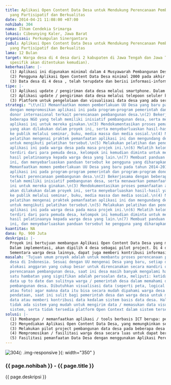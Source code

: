 ```yaml
---
title: Aplikasi Open Content Data Desa untuk Mendukung Perencanaan Pembangunan Desa
  yang Partisipatif dan Berkualitas
date: 2014-04-21 11:08:00 +07:00
nohibah: 304
nama: Ilham Cendekia Srimarga
lokasi: Cibeunying Kaler, Jawa Barat
organisasi: Perkumpulan Sinergantara
judul: Aplikasi Open Content Data Desa untuk Mendukung Perencanaan Pembangunan Desa
  yang Partisipatif dan Berkualitas
lama: 12 Bulan
target: Warga desa di 4 desa dari 2 kabupaten di Jawa Tengah dan Jawa Timur (lokasi
  spesifik akan ditentukan kemudian).
keberhasilan: |-
  (1) Aplikasi ini digunakan minimal dalam 4 Musyawarah Pembangunan Desa yang diikuti 200 peserta.
  (2) Pengguna Aplikasi Open Content Data Desa minimal 2000 pada akhir program.
  (3) Data desa di 4 desa , telah terupdate dan berisi informasi-informasi pendukung seperti foto dll.
tipe: |-
  (1) Aplikasi update / pengiriman data desa melalui smartphone. Dalam hal ini smartphone akan memanfaatkan fasilitas automatic data position capture and tracking dari platform seperti Android untuk mendapatkan berbagai informasi yang terkait dengan data desa yang hendak dikirim.
  (2) Aplikasi update / pengiriman data desa melalui telepoon seluler konvensioanl. Dalam hal ini, apalikasi dibuat dengan java programming berfungsi untuk membantu agar pengiriman data desa dari telepon seluler sesuai dengan format yang ada di sistem basis data.
  (3) Platform untuk pengelolaan dan visualisasi data desa yang ada server desa / atau diletakkan di Internet.
strategi: "\t\n(1) Memanfaatkan momen pemberlakuan UU Desa yang baru pada tahun 2014-2015
  dengan mempromosikan aplikasi ini pada program-program pemerintah dan program-program
  donor internasional terkait perencanaan pembangunan desa.\n(2) Bekerjasama dengan
  beberapa NGO yang telah memiliki inisiatif pembangunan desa, serta menawarkan pemanfaatan
  aplikasi ini untuk mereka ginakan.\n(3) Mendokumentasikan proses pemanfaatan aplikasi
  yang akan dilakukan dalam proyek ini, serta menyebarluaskan hasil-hasil yang dicapai
  ke publik melalui seminar, buku, media massa dan media sosial.\n(4) Menyelenggarakan
  pelatihan mengenai praktek pemanfaatan aplikasi ini dan mengundang desa-desa lain
  untuk mengikuti pelatihan tersebut.\n(5) Melakukan pelatihan dan pendampingan penggunaan
  aplikasi ini pada warga desa pada masa projek ini.\n(6) Melatih kelompok inti yang
  terdiri dari para pemuda desa, kelompok ini kemudian diminta untuk menyebarluaskan
  hasil pelatinaanya kepada warga desa yang lain.\n(7) Membuat panduan pemakaian alat
  ini, dan menyebarluaskan panduan tersebut ke pengguna yang diharapkan (warga desa).\t\n(1)
  Memanfaatkan momen pemberlakuan UU Desa yang baru pada tahun 2014-2015 dengan mempromosikan
  aplikasi ini pada program-program pemerintah dan program-program donor internasional
  terkait perencanaan pembangunan desa.\n(2) Bekerjasama dengan beberapa NGO yang
  telah memiliki inisiatif pembangunan desa, serta menawarkan pemanfaatan aplikasi
  ini untuk mereka ginakan.\n(3) Mendokumentasikan proses pemanfaatan aplikasi yang
  akan dilakukan dalam proyek ini, serta menyebarluaskan hasil-hasil yang dicapai
  ke publik melalui seminar, buku, media massa dan media sosial.\n(4) Menyelenggarakan
  pelatihan mengenai praktek pemanfaatan aplikasi ini dan mengundang desa-desa lain
  untuk mengikuti pelatihan tersebut.\n(5) Melakukan pelatihan dan pendampingan penggunaan
  aplikasi ini pada warga desa pada masa projek ini.\n(6) Melatih kelompok inti yang
  terdiri dari para pemuda desa, kelompok ini kemudian diminta untuk menyebarluaskan
  hasil pelatinaanya kepada warga desa yang lain.\n(7) Membuat panduan pemakaian alat
  ini, dan menyebarluaskan panduan tersebut ke pengguna yang diharapkan (warga desa)."
kuantitas: NA
dana: Rp. 900 Juta
deskripsi: |-
  Proyek ini bertujuan membangun Aplikasi Open Content Data Desa yang memungkinkan banyak orang untuk berkontribusi dalam pengisian data di suatu desa tertentu, dengan menggunakan alat telepon seluler khususnya smartphone sederhana. Dalam hal ini, data yang dikirimkan dari kontributor akan dimasukkan ke dalam platform berbasis peta digital yang ada dalam Aplikasi Perencanaan Pembangunan Desa (yang sudah selesai kami bangun). Sistem yang dibangun ini menggunakan pendekatan Open Content dan memungkinkan dibangunnya data desa secara kolaboratif dan terbuka (seperti pada Wikipedia atau OpenStreetMap) dari banyak sumber (crowd-sourcing).
  Dalam implementasi, akan dipilih 4 desa sebagai pilot project. Di 4 desa tersebut, warga desa (khususnya pemuda) akan dilatih untuk menjadi Tim Inti Pendataan Desa. Tim Inti ini akan diberi training mengenai metode pendataan desa. Informasi yang berasal dari Tim Inti tersebut, akan menjadi informasi dasar desa yang akan masuk dalam Aplikasi Perencanaan Pembangunan Desa.
  Sementara warga desa lainnya, dapat juga memberi kontribusi informasi melalui telepon seluler / smart phone untuk memperkaya data desa tersebut,misalnya dengan informasi mengenai kondisi jalan desa, gedung sekolah (informasi teks dan foto) dan data-data yang lain. Data-data tersebut akan dimasukkan ke dalam data base dan divisualisasikan. Akan ditandai data mana yang telah terverifikasi dan data mana yang belum terverifikasi.
masalah: 'Tujuan umum proyek adalah untuk membantu proses perencanaan pembangunan
  desa di Indonesia. Sesuai dengan UU mengenai Desa yang baru, setiap desa akan menerima
  alokasi anggaran yang cukup besar untuk direncanakan secara mandiri oleh desa. Dalam
  perencanaan pembangunan desa, saat ini desa masih banyak mengalami hambatan. Salah
  satu hambatan yang signifikan adalah persoalan data, meliputi: ketidak-tersediaan
  data up to date dan sulitnya warga / pemerintah desa dalam memahami data untuk perencanaan
  pembangunan desa. Dibutuhkan visualisasi data (seperti peta, logical framework tervisualisasi,
  atau foto) agar makna data itu bisa secara mudah dipahami warga desa. Pada sisi
  pendataan, saat ini sulit bagi pemerintah desa dan warga desa untuk melakukan update
  data atau memberi kontribusi data kedalam sistem basis data desa. Hal ini karena
  tidak ada sistem yang mudah untuk mengirim data / memasukan data visual ke dalam
  sistem, serta tidak tersedia platform Open Context dalam sistem tersebut.'
solusi: |-
  (1) Membangun / memanfaatkan aplikasi / tools berbasis ICT berupa: peta digital serta data desa yang up to date, untuk membantu perencanaan pembangunan desa dengan cara visualisasi dan simulasi.
  (2) Menyediakan Aplikasi Open Content Data Desa, yang memungkinkan semua orang (khususnya warga desa) untuk memberi kontribusi informasi data desa dengan menggunakan smartphone atau telepon seluler.
  (3) Melakukan pilot project pembangunan data desa pada beberapa desa percontohan. Untuk itu kegiatan-kegiatan terdiri dari: pembentukan dan pelatihan Tim Inti Pendataan Desa; dan praktek pendataan desa dengan menggunakan aplikasi yang dibangun.
  (4) Mempromosikan / fasilitasi warga desa secara luas untuk dapat berkontribusi menggunakan Aplikasi Open Content Data Desa.
  (5) Fasilitasi pemanfaatan Data Desa dengan menggunakan Aplikasi Perencanaan Pembangunan Desa untuk proses Musyawah Pembangunan Desa.
---
```


![304](/static/img/hibahcms/304.png){: .img-responsive }{: width="350" }

### {{ page.nohibah }} - {{ page.title }}

{{ page.deskripsi }}
